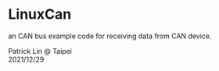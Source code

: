 # LinuxCan
an CAN bus example code for receiving data from CAN device.<br>

Patrick Lin @ Taipei<br>
2021/12/29
